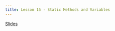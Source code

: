```yaml
---
title: Lesson 15 - Static Methods and Variables
---
```


[Slides](https://github.com/novillo-cs/apcsa_material/blob/main/lessons/15_static%20_variables.pdf)
